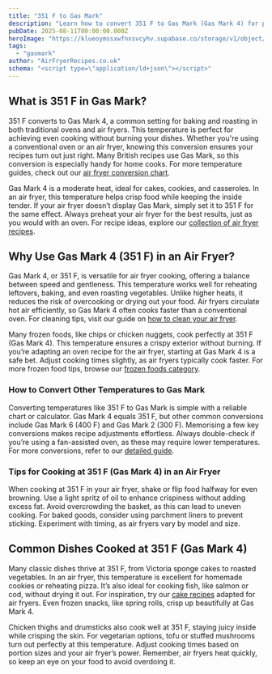 ```yaml
---
title: "351 F to Gas Mark"
description: "Learn how to convert 351 F to Gas Mark (Gas Mark 4) for perfect oven and air fryer cooking. Includes conversion tips and temperature guides."
pubDate: 2025-08-11T00:00:00.000Z
heroImage: "https://klueoymssxwfnxsvcyhv.supabase.co/storage/v1/object/public/md/351-f-to-gas-mark-8b984649.png"
tags:
  - "gasmark"
author: "AirFryerRecipes.co.uk"
schema: "<script type=\"application/ld+json\"></script>"
---
```


<h2>What is 351 F in Gas Mark?</h2>
<p>351 F converts to Gas Mark 4, a common setting for baking and roasting in both traditional ovens and air fryers. This temperature is perfect for achieving even cooking without burning your dishes. Whether you're using a conventional oven or an air fryer, knowing this conversion ensures your recipes turn out just right. Many British recipes use Gas Mark, so this conversion is especially handy for home cooks. For more temperature guides, check out our <a href=https://www.airfryerrecipe.co.uk/air-fryer-conversion-chart>air fryer conversion chart</a>.</p>
<p>Gas Mark 4 is a moderate heat, ideal for cakes, cookies, and casseroles. In an air fryer, this temperature helps crisp food while keeping the inside tender. If your air fryer doesn’t display Gas Mark, simply set it to 351 F for the same effect. Always preheat your air fryer for the best results, just as you would with an oven. For recipe ideas, explore our <a href=https://www.airfryerrecipe.co.uk/recipes>collection of air fryer recipes</a>.</p>

<h2>Why Use Gas Mark 4 (351 F) in an Air Fryer?</h2>
<p>Gas Mark 4, or 351 F, is versatile for air fryer cooking, offering a balance between speed and gentleness. This temperature works well for reheating leftovers, baking, and even roasting vegetables. Unlike higher heats, it reduces the risk of overcooking or drying out your food. Air fryers circulate hot air efficiently, so Gas Mark 4 often cooks faster than a conventional oven. For cleaning tips, visit our guide on <a href=https://www.airfryerrecipe.co.uk/air-fryer-cleaner>how to clean your air fryer</a>.</p>
<p>Many frozen foods, like chips or chicken nuggets, cook perfectly at 351 F (Gas Mark 4). This temperature ensures a crispy exterior without burning. If you’re adapting an oven recipe for the air fryer, starting at Gas Mark 4 is a safe bet. Adjust cooking times slightly, as air fryers typically cook faster. For more frozen food tips, browse our <a href=https://www.airfryerrecipe.co.uk/recipe-category/frozen-foods>frozen foods category</a>.</p>

<h3>How to Convert Other Temperatures to Gas Mark</h3>
<p>Converting temperatures like 351 F to Gas Mark is simple with a reliable chart or calculator. Gas Mark 4 equals 351 F, but other common conversions include Gas Mark 6 (400 F) and Gas Mark 2 (300 F). Memorising a few key conversions makes recipe adjustments effortless. Always double-check if you’re using a fan-assisted oven, as these may require lower temperatures. For more conversions, refer to our <a href=https://www.airfryerrecipe.co.uk/air-fryer-conversion-chart>detailed guide</a>.</p>

<h3>Tips for Cooking at 351 F (Gas Mark 4) in an Air Fryer</h3>
<p>When cooking at 351 F in your air fryer, shake or flip food halfway for even browning. Use a light spritz of oil to enhance crispiness without adding excess fat. Avoid overcrowding the basket, as this can lead to uneven cooking. For baked goods, consider using parchment liners to prevent sticking. Experiment with timing, as air fryers vary by model and size.</p>

<h2>Common Dishes Cooked at 351 F (Gas Mark 4)</h2>
<p>Many classic dishes thrive at 351 F, from Victoria sponge cakes to roasted vegetables. In an air fryer, this temperature is excellent for homemade cookies or reheating pizza. It’s also ideal for cooking fish, like salmon or cod, without drying it out. For inspiration, try our <a href=https://www.airfryerrecipe.co.uk/recipe-category/cakes>cake recipes</a> adapted for air fryers. Even frozen snacks, like spring rolls, crisp up beautifully at Gas Mark 4.</p>
<p>Chicken thighs and drumsticks also cook well at 351 F, staying juicy inside while crisping the skin. For vegetarian options, tofu or stuffed mushrooms turn out perfectly at this temperature. Adjust cooking times based on portion sizes and your air fryer’s power. Remember, air fryers heat quickly, so keep an eye on your food to avoid overdoing it.</p>